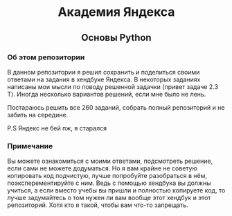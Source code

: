 <h1 align="center">Академия Яндекса</h1>

<h2 align="center">Основы Python</h2>

<h3>Об этом репозитории</h3>

В данном репозитории я решил сохранить и поделиться своими ответами на задания в хендбуке Яндекса. В некоторых заданиях написаны мои мысли по поводу решенной задачки (привет задаче 2.3 T). Иногда несколько вариантов решений, если мне было не лень.

Постараюсь решить все 260 заданий, собрать полный репозиторий и не забить на середине.

P.S Яндекс не бей пж, я старался

<h3>Примечание</h3>

Вы можете ознакомиться с моими ответами, подсмотреть решение, если сами не можете додуматься. Но я вам крайне не советую копировать код подчистую, лучше попробуйте разобраться в нём, поэксперементируйте с ним. Ведь с помощью хендбука вы должны учиться, а если вместо учебы вы пришли и полностью копируете код, то лучше задумайтесь о том нужен ли вам вообще этот хендбук и этот репозиторий. Хотя кто я такой, чтобы вам что-то запрещать.